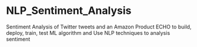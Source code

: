 # NLP_Sentiment_Analysis
Sentiment Analysis of Twitter tweets and an Amazon Product ECHO to build, deploy, train, test ML algorithm and Use NLP techniques to analysis sentiment
